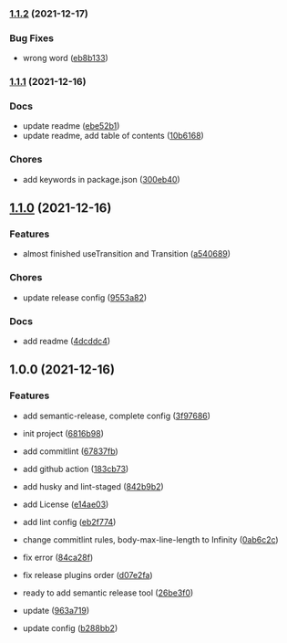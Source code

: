 ### [1.1.2](https://github.com/iamyoki/transition-hook/compare/v1.1.1...v1.1.2) (2021-12-17)


### Bug Fixes

* wrong word ([eb8b133](https://github.com/iamyoki/transition-hook/commit/eb8b133d585dfdd6c56633e0e32c0281b089fdbc))

### [1.1.1](https://github.com/iamyoki/transition-hook/compare/v1.1.0...v1.1.1) (2021-12-16)


### Docs

* update readme ([ebe52b1](https://github.com/iamyoki/transition-hook/commit/ebe52b15f82a89e075403e22cd63c3e7c1b5af7c))
* update readme, add table of contents ([10b6168](https://github.com/iamyoki/transition-hook/commit/10b616870516b510af1e8bcbfbf5802c1fadd21c))


### Chores

* add keywords in package.json ([300eb40](https://github.com/iamyoki/transition-hook/commit/300eb4039f9bd98c12174ca5f2674c9a82749b67))

## [1.1.0](https://github.com/iamyoki/transition-hook/compare/v1.0.0...v1.1.0) (2021-12-16)


### Features

* almost finished useTransition and Transition ([a540689](https://github.com/iamyoki/transition-hook/commit/a540689c7fde0355bb1f859f448e53eb537e0125))


### Chores

* update release config ([9553a82](https://github.com/iamyoki/transition-hook/commit/9553a82235cd0641931cb48c6b38a5440f8d7030))


### Docs

* add readme ([4dcddc4](https://github.com/iamyoki/transition-hook/commit/4dcddc4b13c38fdd96d4cfcfdb5576ba36551c8d))

## 1.0.0 (2021-12-16)


### Features

* add semantic-release, complete config ([3f97686](https://github.com/iamyoki/transition-hook/commit/3f976869abe9001d149d5fb967b41186db52431c))
* init project ([6816b98](https://github.com/iamyoki/transition-hook/commit/6816b981f631ab93c3d243c6c711c4b5792284c3))


* add commitlint ([67837fb](https://github.com/iamyoki/transition-hook/commit/67837fb81f4cdb40901b1431854ee671809e953d))
* add github action ([183cb73](https://github.com/iamyoki/transition-hook/commit/183cb73af3d67e437b21afea02ae723fd76e0a19))
* add husky and lint-staged ([842b9b2](https://github.com/iamyoki/transition-hook/commit/842b9b25ccfdf5221dca34cbace5902cde119774))
* add License ([e14ae03](https://github.com/iamyoki/transition-hook/commit/e14ae034fda91ee1194b716a95a79588c7cf3231))
* add lint config ([eb2f774](https://github.com/iamyoki/transition-hook/commit/eb2f77449dd84340ea24381db5df1108daa238dc))
* change commitlint rules, body-max-line-length to Infinity ([0ab6c2c](https://github.com/iamyoki/transition-hook/commit/0ab6c2c32378e9ba354b0575ea96fa131b602145))
* fix error ([84ca28f](https://github.com/iamyoki/transition-hook/commit/84ca28f1e2800edd36466d29447abffe096ea0ad))
* fix release plugins order ([d07e2fa](https://github.com/iamyoki/transition-hook/commit/d07e2fac943cabb2904c27dc851530fd9cddf242))
* ready to add semantic release tool ([26be3f0](https://github.com/iamyoki/transition-hook/commit/26be3f01c0d6300154f9bbc30f2963607f6fa24f))
* update ([963a719](https://github.com/iamyoki/transition-hook/commit/963a719f9cf8bbd38eeaf10503f5147e8577ffa0))
* update config ([b288bb2](https://github.com/iamyoki/transition-hook/commit/b288bb2c112ba87e1fbf0cc328af96e0e5484460))
